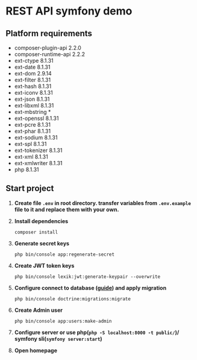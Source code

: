 # REST API symfony demo

## Platform requirements
+ composer-plugin-api   2.2.0                                               
+ composer-runtime-api  2.2.2                                               
+ ext-ctype             8.1.31                                              
+ ext-date              8.1.31                                              
+ ext-dom               2.9.14                                            
+ ext-filter            8.1.31                                              
+ ext-hash              8.1.31                                              
+ ext-iconv             8.1.31                                              
+ ext-json              8.1.31                                              
+ ext-libxml            8.1.31                                              
+ ext-mbstring          * 
+ ext-openssl           8.1.31                                              
+ ext-pcre              8.1.31                                        
+ ext-phar              8.1.31                                        
+ ext-sodium            8.1.31                                        
+ ext-spl               8.1.31                                        
+ ext-tokenizer         8.1.31                                        
+ ext-xml               8.1.31                                        
+ ext-xmlwriter         8.1.31                                        
+ php                   8.1.31

## Start project

1. **Create file `.env` in root directory. transfer variables from `.env.example` file to it and replace them with your own.**

2.  **Install dependencies** 
    ```
    composer install
    ```
3. **Generate secret keys**
    ```
    php bin/console app:regenerate-secret
    ```
4. **Create JWT token keys**
    ```
    php bin/console lexik:jwt:generate-keypair --overwrite
    ```
5. **Configure connect to database ([guide](https://symfony.com/doc/current/doctrine.html#configuring-the-database)) and apply migration**
    ```
    php bin/console doctrine:migrations:migrate
    ```
   
6. **Create Admin user**
    ```
    php bin/console app:users:make-admin
    ```
7. **Configure server or use php(```php -S localhost:8000 -t public/```)/ symfony sli(```symfony server:start```)**


8. **Open homepage**
